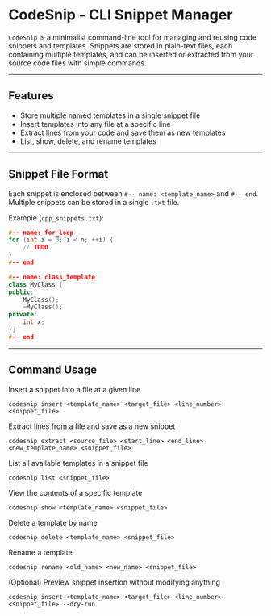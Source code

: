 # CodeSnip - CLI Snippet Manager

`CodeSnip` is a minimalist command-line tool for managing and reusing code snippets and templates. Snippets are stored in plain-text files, each containing multiple templates, and can be inserted or extracted from your source code files with simple commands.

---

## Features

- Store multiple named templates in a single snippet file
- Insert templates into any file at a specific line
- Extract lines from your code and save them as new templates
- List, show, delete, and rename templates

---

## Snippet File Format

Each snippet is enclosed between `#-- name: <template_name>` and `#-- end`. Multiple snippets can be stored in a single `.txt` file.

Example (`cpp_snippets.txt`):

```cpp
#-- name: for_loop
for (int i = 0; i < n; ++i) {
    // TODO
}
#-- end

#-- name: class_template
class MyClass {
public:
    MyClass();
    ~MyClass();
private:
    int x;
};
#-- end
```

---

## Command Usage

Insert a snippet into a file at a given line
```
codesnip insert <template_name> <target_file> <line_number> <snippet_file>
```

Extract lines from a file and save as a new snippet
```
codesnip extract <source_file> <start_line> <end_line> <new_template_name> <snippet_file>
```

List all available templates in a snippet file
```
codesnip list <snippet_file>
```

View the contents of a specific template
```
codesnip show <template_name> <snippet_file>
```

Delete a template by name
```
codesnip delete <template_name> <snippet_file>
```

Rename a template
```
codesnip rename <old_name> <new_name> <snippet_file>
```

(Optional) Preview snippet insertion without modifying anything
```
codesnip insert <template_name> <target_file> <line_number> <snippet_file> --dry-run
```

